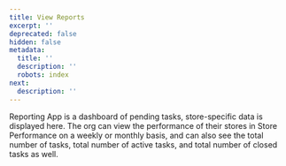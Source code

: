 ```yaml
---
title: View Reports
excerpt: ''
deprecated: false
hidden: false
metadata:
  title: ''
  description: ''
  robots: index
next:
  description: ''
---
```

Reporting App is a dashboard of pending tasks, store-specific data is displayed here. The org can view the performance of their stores in Store Performance on a weekly or monthly basis, and can also see the total number of tasks, total number of active tasks, and total number of closed tasks as well.
